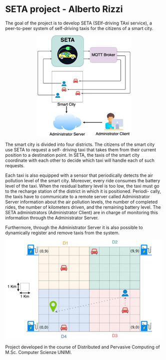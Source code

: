 # SETA project - Alberto Rizzi

The goal of the project is to develop SETA (SElf-driving TAxi service), a peer-to-peer system of self-driving taxis for
the citizens of a smart city.

<p align="center">
    <img src="assets/seta.png" alt="Image" width="300"/>
</p>

The smart city is divided into four districts. The citizens of the smart city use SETA to request a self- driving taxi
that takes them from their current position to a destination point. In SETA, the taxis of the smart city coordinate with
each other to decide which taxi will handle each of such requests.

Each taxi is also equipped with a sensor that periodically detects the air pollution level of the smart city. Moreover,
every ride consumes the battery level of the taxi. When the residual battery level is too low, the taxi must go to the
recharge station of the district in which it is positioned. Periodi- cally, the taxis have to communicate to a remote
server called Administrator Server information about the air pollution levels, the number of completed rides, the number
of kilometers driven, and the remaining battery level. The SETA administrators (Administrator Client) are in charge of
monitoring this information through the Administrator Server.

Furthermore, through the Administrator Server it is also possible to dynamically register and remove taxis from the
system.

<p align="center">
    <img src="assets/smart-city-rep.png" alt="Image" width="500"/>
</p>

Project developed in the course of Distributed and Pervasive Computing of M.Sc. Computer Scienze UNIMI.